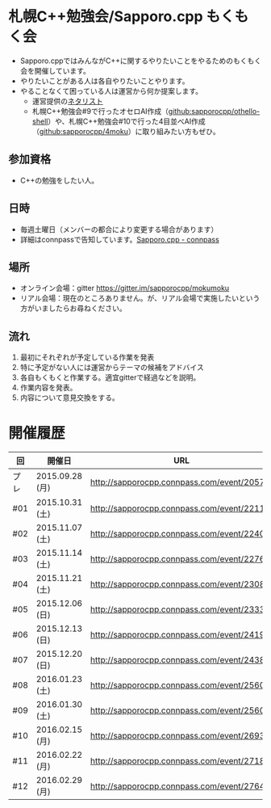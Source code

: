 # 札幌C++勉強会/Sapporo.cpp もくもく会

- Sapporo.cppではみんながC++に関するやりたいことをやるためのもくもく会を開催しています。
- やりたいことがある人は各自やりたいことやります。
- やることなくて困っている人は運営から何か提案します。
  - 運営提供の[ネタリスト](https://github.com/sapporocpp/mokumoku/labels/%E3%82%82%E3%81%8F%E3%82%82%E3%81%8F%E4%BC%9A%E3%83%8D%E3%82%BF)
  - 札幌C++勉強会#9で行ったオセロAI作成（[github:sapporocpp/othello-shell](https://github.com/sapporocpp/othello-shell "sapporocpp/othello-shell")）や、札幌C++勉強会#10で行った4目並べAI作成（[github:sapporocpp/4moku](https://github.com/sapporocpp/4moku "sapporocpp/4moku: 4目並べ")）に取り組みたい方もぜひ。

## 参加資格
- C++の勉強をしたい人。

## 日時
- 毎週土曜日（メンバーの都合により変更する場合があります）
- 詳細はconnpassで告知しています。[Sapporo.cpp - connpass](http://sapporocpp.connpass.com/ "Sapporo.cpp - connpass")

## 場所
- オンライン会場：gitter https://gitter.im/sapporocpp/mokumoku
- リアル会場：現在のところありません。が、リアル会場で実施したいという方がいましたらお尋ねください。

## 流れ
1. 最初にそれぞれが予定している作業を発表
2. 特に予定がない人には運営からテーマの候補をアドバイス
3. 各自もくもくと作業する。適宜gitterで経過などを説明。
4. 作業内容を発表。
5. 内容について意見交換をする。

# 開催履歴

|回|開催日|URL|
|---|---|---|
|プレ|2015.09.28 (月)|http://sapporocpp.connpass.com/event/20578/|
|#01|2015.10.31 (土)|http://sapporocpp.connpass.com/event/22118/|
|#02|2015.11.07 (土)|http://sapporocpp.connpass.com/event/22403/|
|#03|2015.11.14 (土)|http://sapporocpp.connpass.com/event/22769/|
|#04|2015.11.21 (土)|http://sapporocpp.connpass.com/event/23084/|
|#05|2015.12.06 (日)|http://sapporocpp.connpass.com/event/23330/|
|#06|2015.12.13 (日)|http://sapporocpp.connpass.com/event/24195/|
|#07|2015.12.20 (日)|http://sapporocpp.connpass.com/event/24383/|
|#08|2016.01.23 (土)|http://sapporocpp.connpass.com/event/25605/|
|#09|2016.01.30 (土)|http://sapporocpp.connpass.com/event/25606/|
|#10|2016.02.15 (月)|http://sapporocpp.connpass.com/event/26938/|
|#11|2016.02.22 (月)|http://sapporocpp.connpass.com/event/27188/|
|#12|2016.02.29 (月)|http://sapporocpp.connpass.com/event/27645/|
